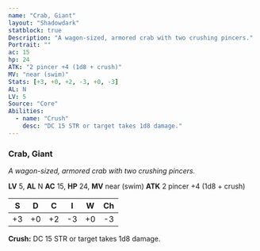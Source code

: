 ```yaml
---
name: "Crab, Giant"
layout: "Shadowdark"
statblock: true
Description: "A wagon-sized, armored crab with two crushing pincers."
Portrait: ""
ac: 15
hp: 24
ATK: "2 pincer +4 (1d8 + crush)"
MV: "near (swim)"
Stats: [+3, +0, +2, -3, +0, -3]
AL: N
LV: 5
Source: "Core"
Abilities:
  - name: "Crush"
    desc: "DC 15 STR or target takes 1d8 damage."
---
```


### Crab, Giant

_A wagon-sized, armored crab with two crushing pincers._

**LV** 5, **AL** N
**AC** 15, **HP** 24, **MV** near (swim)
**ATK** 2 pincer +4 (1d8 + crush)

|  S  |  D  |  C  |  I  |  W  |  Ch  |
|:---:|:---:|:---:|:---:|:---:|:----:|
| +3 | +0 | +2 | -3 | +0 | -3 |

**Crush:** DC 15 STR or target takes 1d8 damage.


